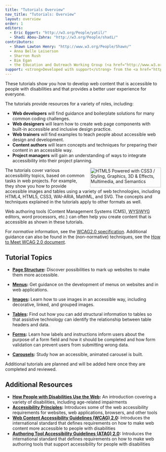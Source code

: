 ```yaml
---
title: "Tutorials Overview"
nav_title: "Tutorials: Overview"
layout: overview
order: 1
editors:
  - Eric Eggert: "http://w3.org/People/yatil/"
  - Shadi Abou-Zahra: "http://w3.org/People/shadi/"
contributors:
  - Shawn Lawton Henry: "http://www.w3.org/People/Shawn/"
  - Anna Belle Leiserson
  - Sharron Rush
  - Bim Egan
  - the Education and Outreach Working Group (<a href="http://www.w3.org/WAI/EO/">EOWG</a>)
support: <strong>Developed with support</strong> from the <a href="http://www.w3.org/WAI/ACT/">WAI-ACT</a> project, co-funded by the European Commission <abbr title="Information Society Technologies">IST</abbr> Programme.
---
```


These tutorials show you how to develop web content that is accessible to people with disabilities and that provides a better user experience for everyone.

The tutorials provide resources for a variety of roles, including:

* **Web developers** will find guidance and boilerplate solutions for many common coding challenges.
* **Web designers** will learn how to create web page components with built-in accessible and inclusive design practice.
* **Web trainers** will find examples to teach people about accessible web design and development.
* **Content authors** will learn concepts and techniques for preparing their content in an accessible way.
* **Project managers** will gain an understanding of ways to integrate accessibility into their project planning.

<img src="http://www.w3.org/html/logo/badge/html5-badge-h-css3-graphics-multimedia-semantics.png" width="229" height="64" alt="HTML5 Powered with CSS3 / Styling, Graphics, 3D &amp; Effects, Multimedia, and Semantics" title="HTML5 Powered with CSS3 / Styling, Graphics, 3D &amp; Effects, Multimedia, and Semantics" style="float: right; margin-left: 1em;"> The tutorials cover various accessibility topics, based on common tasks in web projects. For example, they show you how to provide accessible images and tables using a variety of web technologies, including HTML4, HTML5, CSS3, WAI-ARIA, MathML, and SVG. The concepts and techniques explained in the tutorials apply to other formats as well.

Web authoring tools (Content Management Systems (CMS), <abbr title="What you see is what you get">WYSIWYG</abbr> editors, word processors, etc.) can often help you create content that is accessible as shown in these tutorials.

For *normative* information, see the [WCAG2.0 specification](http://www.w3.org/TR/WCAG20/). Additional guidance can also be found in the (non-normative) techniques, see the [How to Meet WCAG 2.0 document](http://www.w3.org/WAI/WCAG20/quickref/).

## Tutorial Topics

-   **[Page Structure](page-structure/index.html):** Discover possibilities to mark up websites to make them more accessible.

-   **[Menus](menus/index.html):** Get guidance on the development of menus on websites and in web applications.

-   **[Images](images/index.html):** Learn how to use images in an accessible way, including decorative, linked, and grouped images.

-   **[Tables](tables/index.html):** Find out how you can add structural information to tables so that assistive technology can identify the relationship between table headers and data.

-   **[Forms](forms/index.html):** Learn how labels and instructions inform users about the purpose of a form field and how it should be completed and how form validation can prevent users from submitting wrong data.

-   **[Carousels](carousels/index.html):** Study how an accessible, animated carousel is built.

Additional tutorials are planned and will be added here once they are completed and reviewed.

## Additional Resources

* **[How People with Disabilities Use the Web](http://www.w3.org/WAI/intro/people-use-web/Overview):** An introduction covering a variety of disabilities, including age-related impairments
* **[Accessibility Principles](http://www.w3.org/WAI/intro/people-use-web/principles):** Introduces some of the web accessibility requirements for websites, web applications, browsers, and other tools
* **[Web Content Accessibility Guidelines (WCAG) 2.0](http://www.w3.org/WAI/intro/wcag):** Introduces the international standard that defines requirements on how to make web content more accessible to people with disabilities
* **[Authoring Tool Accessibility Guidelines (ATAG) 2.0](http://www.w3.org/WAI/intro/atag):** Introduces the international standard that defines requirements on how to make web authoring tools that support accessibility for people with disabilities
